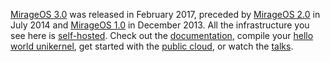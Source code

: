 [MirageOS 3.0](/blog/announcing-mirage30-release) was released in February 2017, preceded by [MirageOS 2.0](/blog/announcing-mirage-20-release) in July 2014 and [MirageOS 1.0](/blog/announcing-mirage10) in December 2013.
All the infrastructure you see here is [self-hosted](https://github.com/mirage/mirage-www).
Check out the [documentation](/wiki), compile your [hello world
unikernel](/wiki/hello-world), get started with the [public cloud](/wiki/xen-boot), or watch the [talks](/wiki/talks).
